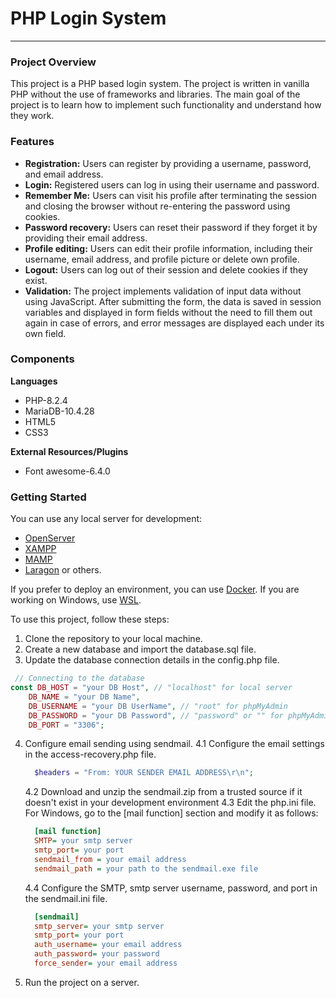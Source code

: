 # PHP Login System
___

### Project Overview

This project is a PHP based login system.
The project is written in vanilla PHP without the use of frameworks and libraries.
The main goal of the project is to learn how to implement such functionality and understand how they work.

### Features


* __Registration:__ Users can register by providing a username, password, and email address.
* __Login:__ Registered users can log in using their username and password.
* __Remember Me:__ Users can visit his profile after terminating the session and closing the browser without re-entering the password using cookies.
* __Password recovery:__ Users can reset their password if they forget it by providing their email address.
* __Profile editing:__ Users can edit their profile information, including their username, email address, and profile picture or delete own profile.
* __Logout:__ Users can log out of their session and delete cookies if they exist.
* __Validation:__ The project implements validation of input data without using JavaScript. After submitting the form, the data is saved in session variables and displayed in form fields without the need to fill them out again in case of errors, and error messages are displayed each under its own field.

### Components

__Languages__
* PHP-8.2.4
* MariaDB-10.4.28
* HTML5
* CSS3

__External Resources/Plugins__
* Font awesome-6.4.0

### Getting Started 

You can use any local server for development:
* [OpenServer](https://ospanel.io/)
* [XAMPP](https://www.apachefriends.org/)
* [MAMP](https://www.mamp.info/)
* [Laragon](https://laragon.org/)
or others.

If you prefer to deploy an environment, you can use [Docker](https://www.docker.com/).
If you are working on Windows, use [WSL](https://learn.microsoft.com/ru-ru/windows/wsl/install).

To use this project, follow these steps:
1. Clone the repository to your local machine.
2. Create a new database and import the database.sql file.
3. Update the database connection details in the config.php file.

```php
 // Connecting to the database
const DB_HOST = "your DB Host", // "localhost" for local server
    DB_NAME = "your DB Name", 
    DB_USERNAME = "your DB UserName", // "root" for phpMyAdmin
    DB_PASSWORD = "your DB Password", // "password" or "" for phpMyAdmin
    DB_PORT = "3306";
```
4. Configure email sending using sendmail.
    4.1 Configure the email settings in the access-recovery.php file.
    ```php
      $headers = "From: YOUR SENDER EMAIL ADDRESS\r\n";
    ```
    4.2 Download and unzip the sendmail.zip from a trusted source if it doesn't exist in your development environment
    4.3 Edit the php.ini file. For Windows, go to the [mail function] section and modify it as follows:

    ```ini
      [mail function]
      SMTP= your smtp server
      smtp_port= your port
      sendmail_from = your email address
      sendmail_path = your path to the sendmail.exe file 
    ```
    4.4 Configure the SMTP, smtp server username, password, and port in the sendmail.ini file.
    ```ini
      [sendmail]
      smtp_server= your smtp server
      smtp_port= your port
      auth_username= your email address
      auth_password= your password
      force_sender= your email address
    ```

5. Run the project on a server.


